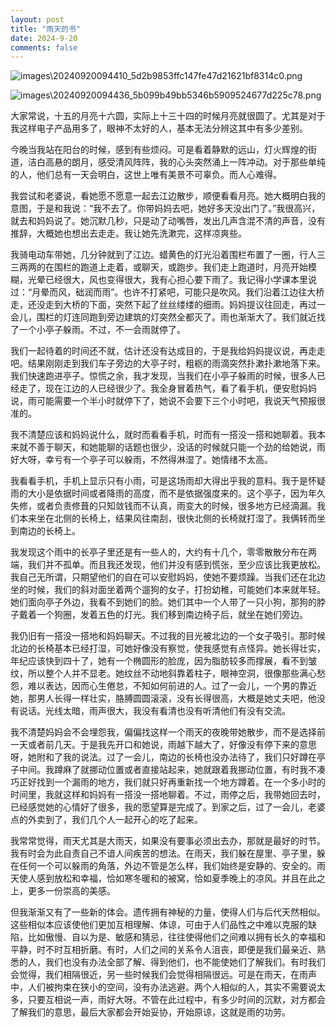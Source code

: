 ```yaml
---
layout: post
title: "雨天的书"
date: 2024-9-20
comments: false
---
```



![images\20240920094410_5d2b9853ffc147fe47d21621bf8314c0.png](https://jekyll-1251110281.file.myqcloud.com/images%5C20240920094410_5d2b9853ffc147fe47d21621bf8314c0.png)


![images\20240920094436_5b099b49bb5346b5909524677d225c78.png](https://jekyll-1251110281.file.myqcloud.com/images%5C20240920094436_5b099b49bb5346b5909524677d225c78.png)


大家常说，十五的月亮十六圆，实际上十三十四的时候月亮就很圆了。尤其是对于我这样电子产品用多了，眼神不太好的人，基本无法分辨这其中有多少差别。

今晚当我站在阳台的时候，感到有些烦闷。可是看着静默的远山，灯火辉煌的街道，洁白高悬的朗月，感受清风阵阵，我的心头突然涌上一阵冲动。对于那些单纯的人，他们总有一天会明白，这世上唯有美景不可辜负。而人心难得。

我尝试和老婆说，看她愿不愿意一起去江边散步，顺便看看月亮。她大概明白我的意图，于是和我说：“我不去了。你带妈妈去吧，她好多天没出门了。”我很高兴，就去和妈妈说了。她沉默几秒，只是动了动嘴唇，发出几声含混不清的声音，没有推辞，大概她也想出去走走。我让她先洗漱完，这样凉爽些。

我骑电动车带她，几分钟就到了江边。蜡黄色的灯光沿着围栏布置了一圈，行人三三两两的在围栏的跑道上走着，或聊天，或跑步。我们走上跑道时，月亮开始模糊，光晕已经很大，风也变得很大，我有心担心要下雨了。我记得小学课本里说过：“月晕而风，础润而雨”。也许不打紧吧，可能只是吹风。我们沿着江边往大桥走，还没走到大桥的下面，突然下起了丝丝缕缕的细雨。妈妈提议往回走，再过一会儿，围栏的灯连同跑到旁边建筑的灯突然全都灭了。雨也渐渐大了。我们就近找了一个小亭子躲雨。不过，不一会雨就停了。

我们一起待着的时间还不就，估计还没有达成目的，于是我给妈妈提议说，再走走吧。结果刚刚走到我们车子旁边的大亭子时，粗粝的雨滴突然扑漱扑漱地落下来。我们快速跑进亭子。惊慌之余，我才发现，当我们在小亭子躲雨的时候，很多人已经走了，现在江边的人已经很少了。我全身冒着热气，看了看手机，便安慰妈妈说，雨可能需要一个半小时就停下了，她说不会要下三个小时吧，我说天气预报很准的。

我不清楚应该和妈妈说什么，就时而看看手机，时而有一搭没一搭和她聊着。我本来就不善于聊天，和她能聊的话题也很少，没话的时候就只能一个劲的给她说，雨好大呀，幸亏有一个亭子可以躲雨，不然得淋湿了。她情绪不太高。

我看看手机，手机上显示只有小雨，可是这场雨却大得出乎我的意料。我于是怀疑雨的大小是依据时间或者降雨的高度，而不是依据强度来的。这个亭子，因为年久失修，或者负责修葺的只知敛钱而不认真，雨变大的时候，很多地方已经滴漏。我们本来坐在北侧的长椅上，结果风往南刮，很快北侧的长椅就打湿了。我俩转而坐到南边的长椅上。

我发现这个雨中的长亭子里还是有一些人的，大约有十几个，零零散散分布在两端，我们并不孤单。而且我还发现，他们并没有感到慌张，至少应该比我更放松。我自己无所谓，只期望他们的自在可以安慰妈妈，使她不要烦躁。当我们还在北边坐的时候，我们的斜对面坐着两个遛狗的女子，打扮幼稚，可能她们本来就年轻。她们面向亭子外边，我看不到她们的脸。她们其中一个人带了一只小狗，那狗的脖子戴着一个狗圈，发着五色的灯光。我们移到南边椅子后，就坐在她们旁边。

我仍旧有一搭没一搭地和妈妈聊天。不过我的目光被北边的一个女子吸引。那时候北边的长椅基本已经打湿，可她好像没有察觉，使我感觉有点怪异。她长得壮实，年纪应该快到四十了，她有一个椭圆形的脸庞，因为脂肪较多而撑展，看不到皱纹，所以整个人并不显老。她纹丝不动地斜靠着柱子，眼神空洞，很像那些满心愁怨，难以表达，因而心生倦怠，不知如何前进的人。过了一会儿，一个男的靠近她，那男人长得一样壮实，胳膊圆圆滚滚，没有长得很高，大概是她丈夫吧，他没有说话。光线太暗，雨声很大，我没有看清也没有听清他们有没有交流。

我不清楚妈妈会不会埋怨我，偏偏找这样一个雨天的夜晚带她散步，而不是选择前一天或者前几天。于是我先开口和她说，雨越下越大了，好像没有停下来的意思呀，她附和了我的说法。过了一会儿，南边的长椅也没办法待了，我们只好蹲在亭子中间。我蹲麻了就挪动位置或者直接站起来，她就跟着我挪动位置，有时我不凑巧正好找到一个漏雨的地方，我们就只好再重新找一个地方蹲着。在一个多小时的时间里，我就这样和妈妈有一搭没一搭地聊着。不过，雨停之后，我带她回去时，已经感觉她的心情好了很多，我的愿望算是完成了。到家之后，过了一会儿，老婆点的外卖到了，我们几个人一起开心的吃了起来。

我常常觉得，雨天尤其是大雨天，如果没有要事必须出去办，那就是最好的时节。我有时会为此自责自己不谙人间疾苦的想法。在雨天，我们躲在屋里、亭子里，躲在任何一个可以躲雨的角落，外边不管是怎么样，我们始终是安静的、安全的。雨天使人感到放松和幸福，恰如寒冬暖和的被窝，恰如夏季晚上的凉风。并且在此之上，更多一份崇高的美感。

但我渐渐又有了一些新的体会。遗传拥有神秘的力量，使得人们与后代天然相似。这些相似本应该使他们更加互相理解、体谅，可由于人们品性之中难以克服的缺陷，比如傲慢、自以为是、敏感和猜忌，往往使得他们之间难以拥有长久的幸福和平静，时不时互相折磨。有时，人们之间的关系令人沮丧，即便是我们最亲近、熟悉的人，我们也没有办法全部了解、得到他们，也不能使她们了解我们。有时我们会觉得，我们相隔很近，另一些时候我们会觉得相隔很远。可是在雨天，在雨声中，人们被拘束在狭小的空间，没有办法逃避。两个人相似的人，其实不需要说太多，只要互相说一声，雨好大呀。不管在此过程中，有多少时间的沉默，对方都会了解我们的意思，最后大家都会开始妥协，开始原谅，这就是雨的功劳。